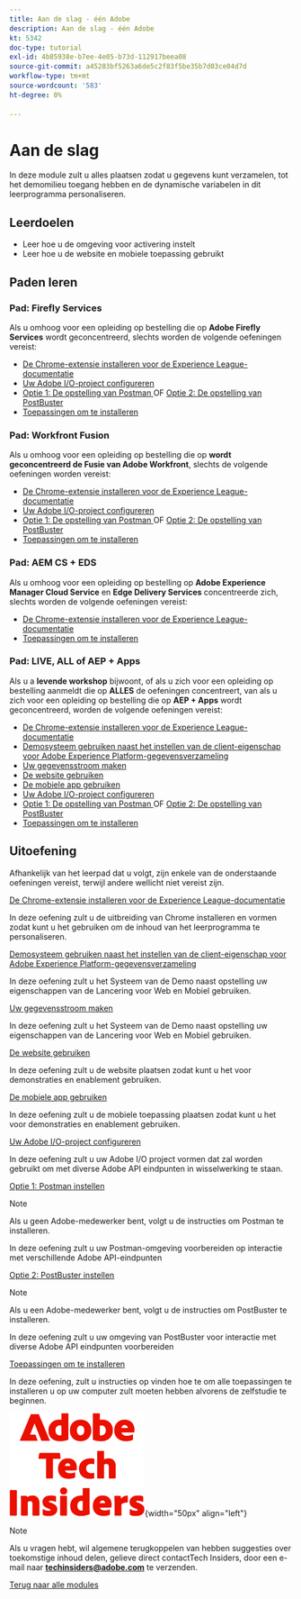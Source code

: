 ```yaml
---
title: Aan de slag - één Adobe
description: Aan de slag - één Adobe
kt: 5342
doc-type: tutorial
exl-id: 4b85938e-b7ee-4e05-b73d-112917beea08
source-git-commit: a45283bf5263a6de5c2f83f5be35b7d03ce04d7d
workflow-type: tm+mt
source-wordcount: '583'
ht-degree: 0%

---
```


# Aan de slag

In deze module zult u alles plaatsen zodat u gegevens kunt verzamelen, tot het demomilieu toegang hebben en de dynamische variabelen in dit leerprogramma personaliseren.

## Leerdoelen

- Leer hoe u de omgeving voor activering instelt
- Leer hoe u de website en mobiele toepassing gebruikt

## Paden leren

### Pad: Firefly Services

Als u omhoog voor een opleiding op bestelling die op **Adobe Firefly Services** wordt geconcentreerd, slechts worden de volgende oefeningen vereist:

- [De Chrome-extensie installeren voor de Experience League-documentatie](./ex1.md)
- [Uw Adobe I/O-project configureren](./ex6.md)
- [ Optie 1: De opstelling van Postman ](./ex7.md) OF [ Optie 2: De opstelling van PostBuster ](./ex8.md)
- [Toepassingen om te installeren](./ex9.md)

### Pad: Workfront Fusion

Als u omhoog voor een opleiding op bestelling die op **wordt geconcentreerd de Fusie van Adobe Workfront**, slechts de volgende oefeningen worden vereist:

- [De Chrome-extensie installeren voor de Experience League-documentatie](./ex1.md)
- [Uw Adobe I/O-project configureren](./ex6.md)
- [ Optie 1: De opstelling van Postman ](./ex7.md) OF [ Optie 2: De opstelling van PostBuster ](./ex8.md)
- [Toepassingen om te installeren](./ex9.md)

### Pad: AEM CS + EDS

Als u omhoog voor een opleiding op bestelling op **Adobe Experience Manager Cloud Service** en **Edge Delivery Services** concentreerde zich, slechts worden de volgende oefeningen vereist:

- [De Chrome-extensie installeren voor de Experience League-documentatie](./ex1.md)
- [Toepassingen om te installeren](./ex9.md)

### Pad: LIVE, ALL of AEP + Apps

Als u a **levende workshop** bijwoont, of als u zich voor een opleiding op bestelling aanmeldt die op **ALLES** de oefeningen concentreert, van als u zich voor een opleiding op bestelling die op **AEP + Apps** wordt geconcentreerd, worden de volgende oefeningen vereist:

- [De Chrome-extensie installeren voor de Experience League-documentatie](./ex1.md)
- [Demosysteem gebruiken naast het instellen van de client-eigenschap voor Adobe Experience Platform-gegevensverzameling](./ex2.md)
- [Uw gegevensstroom maken](./ex3.md)
- [De website gebruiken](./ex4.md)
- [De mobiele app gebruiken](./ex5.md)
- [Uw Adobe I/O-project configureren](./ex6.md)
- [ Optie 1: De opstelling van Postman ](./ex7.md) OF [ Optie 2: De opstelling van PostBuster ](./ex8.md)
- [Toepassingen om te installeren](./ex9.md)

## Uitoefening

Afhankelijk van het leerpad dat u volgt, zijn enkele van de onderstaande oefeningen vereist, terwijl andere wellicht niet vereist zijn.

[De Chrome-extensie installeren voor de Experience League-documentatie](./ex1.md)

In deze oefening zult u de uitbreiding van Chrome installeren en vormen zodat kunt u het gebruiken om de inhoud van het leerprogramma te personaliseren.

[Demosysteem gebruiken naast het instellen van de client-eigenschap voor Adobe Experience Platform-gegevensverzameling](./ex2.md)

In deze oefening zult u het Systeem van de Demo naast opstelling uw eigenschappen van de Lancering voor Web en Mobiel gebruiken.

[Uw gegevensstroom maken](./ex3.md)

In deze oefening zult u het Systeem van de Demo naast opstelling uw eigenschappen van de Lancering voor Web en Mobiel gebruiken.

[De website gebruiken](./ex4.md)

In deze oefening zult u de website plaatsen zodat kunt u het voor demonstraties en enablement gebruiken.

[De mobiele app gebruiken](./ex5.md)

In deze oefening zult u de mobiele toepassing plaatsen zodat kunt u het voor demonstraties en enablement gebruiken.

[Uw Adobe I/O-project configureren](./ex6.md)

In deze oefening zult u uw Adobe I/O project vormen dat zal worden gebruikt om met diverse Adobe API eindpunten in wisselwerking te staan.

[Optie 1: Postman instellen](./ex7.md)

>[!NOTE]
>
>Als u geen Adobe-medewerker bent, volgt u de instructies om Postman te installeren.

In deze oefening zult u uw Postman-omgeving voorbereiden op interactie met verschillende Adobe API-eindpunten

[Optie 2: PostBuster instellen](./ex8.md)

>[!NOTE]
>
>Als u een Adobe-medewerker bent, volgt u de instructies om PostBuster te installeren.

In deze oefening zult u uw omgeving van PostBuster voor interactie met diverse Adobe API eindpunten voorbereiden

[Toepassingen om te installeren](./ex9.md)

In deze oefening, zult u instructies op vinden hoe te om alle toepassingen te installeren u op uw computer zult moeten hebben alvorens de zelfstudie te beginnen.

![ Indexen van de Tech ](./../../../assets/images/techinsiders.png){width="50px" align="left"}

>[!NOTE]
>
>Als u vragen hebt, wil algemene terugkoppelen van hebben suggesties over toekomstige inhoud delen, gelieve direct contactTech Insiders, door een e-mail naar **techinsiders@adobe.com** te verzenden.

[Terug naar alle modules](../../../overview.md)
